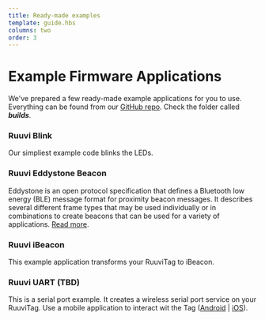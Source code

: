 ```yaml
---
title: Ready-made examples
template: guide.hbs
columns: two
order: 3
---
```


# Example Firmware Applications
We've prepared a few ready-made example applications for you to use. Everything can be found from our [GitHub repo](http://github.com/ruuvi/ruuvitag_fw). Check the folder called **_builds_**.

### Ruuvi Blink
Our simpliest example code blinks the LEDs.

### Ruuvi Eddystone Beacon
Eddystone is an open protocol specification that defines a Bluetooth low energy (BLE) message format for proximity beacon messages. It describes several different frame types that may be used individually or in combinations to create beacons that can be used for a variety of applications. [Read more](https://github.com/google/eddystone).

### Ruuvi iBeacon
This example application transforms your RuuviTag to iBeacon.

### Ruuvi UART (TBD)
This is a serial port example. It creates a wireless serial port service on your RuuviTag. Use a mobile application to interact wit the Tag ([Android](https://play.google.com/store/apps/details?id=com.nordicsemi.nrfUARTv2) | [iOS](https://itunes.apple.com/us/app/nrf-uart/id614594903)).